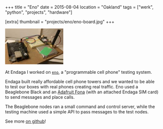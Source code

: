 +++
title = "Eno"
date = 2015-08-04
location = "Oakland"
tags = ["werk", "python", "projects", "hardware"]

[extra]
thumbnail = "projects/eno/eno-board.jpg"
+++

![eno board](eno-board.jpg "Eno board")

At Endaga I worked on [`eno`](https://github.com/endaga/eno-python),
a "programmable cell phone" testing system.

Endaga built really affordable cell phone towers
and we wanted to be able to test our boxes with real phones creating real traffic.
Eno used a Beaglebone Black and an [Adafruit Fona](https://www.adafruit.com/product/1946)
(with an attached Endaga SIM card) to send messages and place calls.

The Beaglebone nodes ran a small command and control server,
while the testing machine used a simple API to pass messages to the test nodes.

See more [on github](https://github.com/endaga/eno-python)!
